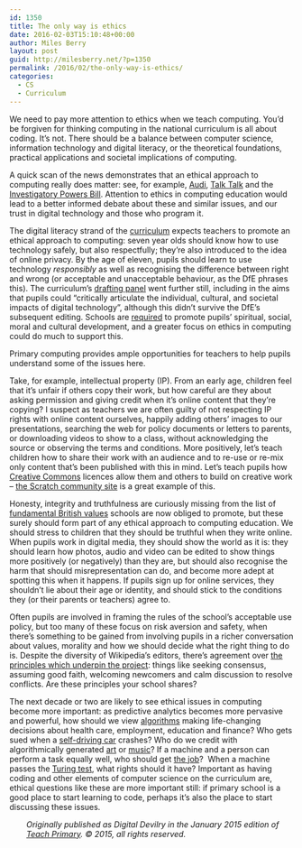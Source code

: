 ```yaml
---
id: 1350
title: The only way is ethics
date: 2016-02-03T15:10:48+00:00
author: Miles Berry
layout: post
guid: http://milesberry.net/?p=1350
permalink: /2016/02/the-only-way-is-ethics/
categories:
  - CS
  - Curriculum
---
```

We need to pay more attention to ethics when we teach computing. You’d be forgiven for thinking computing in the national curriculum is all about coding. It’s not. There should be a balance between computer science, information technology and digital literacy, or the theoretical foundations, practical applications and societal implications of computing.

A quick scan of the news demonstrates that an ethical approach to computing really does matter: see, for example, [Audi](http://www.spectator.co.uk/2015/10/we-let-programmers-run-our-lives-so-hows-their-moral-code/), [Talk Talk](http://www.bbc.co.uk/news/uk-34784980) and the [Investigatory Powers Bill](https://www.openrightsgroup.org/blog/2015/investigatory-powers-bill). Attention to ethics in computing education would lead to a better informed debate about these and similar issues, and our trust in digital technology and those who program it.

The digital literacy strand of the [curriculum](https://www.gov.uk/government/publications/national-curriculum-in-england-computing-programmes-of-study/national-curriculum-in-england-computing-programmes-of-study) expects teachers to promote an ethical approach to computing: seven year olds should know how to use technology safely, but also respectfully; they’re also introduced to the idea of online privacy. By the age of eleven, pupils should learn to use technology _responsibly_ as well as recognising the difference between right and wrong (or acceptable and unacceptable behaviour, as the DfE phrases this). The curriculum’s [drafting panel](http://academy.bcs.org/sites/academy.bcs.org/files/ICT%20POS%20Final%20Draft%2030%20Nov%202012_0.pdf) went further still, including in the aims that pupils could “critically articulate the individual, cultural, and societal impacts of digital technology”, although this didn’t survive the DfE’s subsequent editing. Schools are [required](http://www.legislation.gov.uk/ukpga/2002/32/section/78) to promote pupils’ spiritual, social, moral and cultural development, and a greater focus on ethics in computing could do much to support this.

Primary computing provides ample opportunities for teachers to help pupils understand some of the issues here.

Take, for example, intellectual property (IP). From an early age, children feel that it’s unfair if others copy their work, but how careful are they about asking permission and giving credit when it’s online content that they’re copying? I suspect as teachers we are often guilty of not respecting IP rights with online content ourselves, happily adding others’ images to our presentations, searching the web for policy documents or letters to parents, or downloading videos to show to a class, without acknowledging the source or observing the terms and conditions. More positively, let’s teach children how to share their work with an audience and to re-use or re-mix only content that’s been published with this in mind. Let’s teach pupils how [Creative Commons](https://creativecommons.org/) licences allow them and others to build on creative work &#8211; [the Scratch community site](http://scratch.mit.edu) is a great example of this.

Honesty, integrity and truthfulness are curiously missing from the list of [fundamental British values](https://www.gov.uk/government/uploads/system/uploads/attachment_data/file/380595/SMSC_Guidance_Maintained_Schools.pdf) schools are now obliged to promote, but these surely should form part of any ethical approach to computing education. We should stress to children that they should be truthful when they write online. When pupils work in digital media, they should show the world as it is: they should learn how photos, audio and video can be edited to show things more positively (or negatively) than they are, but should also recognise the harm that should misrepresentation can do, and become more adept at spotting this when it happens. If pupils sign up for online services, they shouldn’t lie about their age or identity, and should stick to the conditions they (or their parents or teachers) agree to.

Often pupils are involved in framing the rules of the school’s acceptable use policy, but too many of these focus on risk aversion and safety, when there’s something to be gained from involving pupils in a richer conversation about values, morality and how we should decide what the right thing to do is. Despite the diversity of Wikipedia’s editors, there’s agreement over [the principles which underpin the project](https://en.wikipedia.org/wiki/Wikipedia:Five_pillars): things like seeking consensus, assuming good faith, welcoming newcomers and calm discussion to resolve conflicts. Are these principles your school shares?

The next decade or two are likely to see ethical issues in computing become more important: as predictive analytics becomes more pervasive and powerful, how should we view [algorithms](https://www.ted.com/talks/kevin_slavin_how_algorithms_shape_our_world?language=en) making life-changing decisions about health care, employment, education and finance? Who gets sued when a [self-driving car](http://spectrum.ieee.org/cars-that-think/transportation/self-driving/why-you-shouldnt-worry-about-liability-for-selfdriving-car-accidents) crashes? Who do we credit with algorithmically generated [art](https://devart.withgoogle.com/) or [music](http://artsites.ucsc.edu/faculty/cope/experiments.htm)? If a machine and a person can perform a task equally well, who should get [the job](http://www.bbc.co.uk/news/technology-34066941)?  When a machine passes the [Turing test](http://www.csee.umbc.edu/courses/471/papers/turing.pdf), what rights should it have? Important as having coding and other elements of computer science on the curriculum are, ethical questions like these are more important still: if primary school is a good place to start learning to code, perhaps it’s also the place to start discussing these issues.

<p style="padding-left: 30px;">
  <em>Originally published as Digital Devilry in the January 2015 edition of <a href="http://www.teachprimary.com/">Teach Primary</a>. © 2015, all rights reserved.</em>
</p>